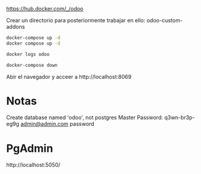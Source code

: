 https://hub.docker.com/_/odoo


Crear un directorio para posteriormente trabajar en ello: odoo-custom-addons

```bash
docker-compose up -d
docker compose up -d

docker logs odoo

docker-compose down
```


Abir el navegador y acceer a http://localhost:8069


# Notas
Create database named 'odoo', not postgres
Master Password: q3wn-br3p-eg9g
admin@admin.com
password


# PgAdmin
http://localhost:5050/

